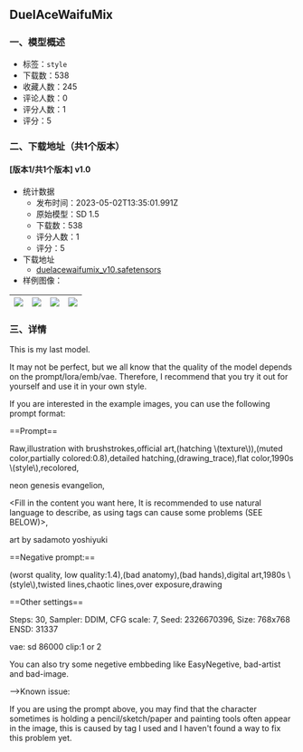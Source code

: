 ## DuelAceWaifuMix
### 一、模型概述

- 标签：`style`
- 下载数：538
- 收藏人数：245
- 评论人数：0
- 评分人数：1
- 评分：5

### 二、下载地址（共1个版本）

#### [版本1/共1个版本] v1.0

- 统计数据
  - 发布时间：2023-05-02T13:35:01.991Z
  - 原始模型：SD 1.5
  - 下载数：538
  - 评分人数：1
  - 评分：5
- 下载地址
  - [duelacewaifumix_v10.safetensors](https://civitai.com/api/download/models/60501)
- 样例图像：

| <img src="https://image.civitai.com/xG1nkqKTMzGDvpLrqFT7WA/a9c6f5e3-6699-436f-bbab-4bcd0a818b00/width=450/662238.jpeg" /> | <img src="https://image.civitai.com/xG1nkqKTMzGDvpLrqFT7WA/143666d0-10e4-491a-850e-2ced15e16a00/width=450/662244.jpeg" /> | <img src="https://image.civitai.com/xG1nkqKTMzGDvpLrqFT7WA/9386f393-8c6b-4933-a54e-368366c89b00/width=450/662258.jpeg" /> | <img src="https://image.civitai.com/xG1nkqKTMzGDvpLrqFT7WA/baa43da4-8ebc-4be2-55dc-c28fc2ce5800/width=450/662260.jpeg" /> |
| ---- | ---- | ---- | ---- |


### 三、详情
<p>This is my last model.</p><p>It may not be perfect, but we all know that the quality of the model depends on the prompt/lora/emb/vae. Therefore, I recommend that you try it out for yourself and use it in your own style.</p><p></p><p>If you are interested in the example images, you can use the following prompt format:</p><p>==Prompt==</p><p>Raw,illustration with brushstrokes,official art,(hatching \(texture\)),(muted color,partially colored:0.8),detailed hatching,(drawing_trace),flat color,1990s \(style\),recolored,</p><p>neon genesis evangelion,</p><p>&lt;Fill in the content you want here, It is recommended to use natural language to describe, as using tags can cause some problems (SEE BELOW)&gt;,</p><p>art by sadamoto yoshiyuki</p><p>==Negative prompt:==</p><p>(worst quality, low quality:1.4),(bad anatomy),(bad hands),digital art,1980s \(style\),twisted lines,chaotic lines,over exposure,drawing</p><p>==Other settings==</p><p>Steps: 30, Sampler: DDIM, CFG scale: 7, Seed: 2326670396, Size: 768x768 ENSD: 31337</p><p>vae: sd 86000 clip:1 or 2</p><p></p><p>You can also try some negetive embbeding like EasyNegetive, bad-artist and bad-image.</p><p>--&gt;Known issue:</p><p>If you are using the prompt above, you may find that the character sometimes is holding a pencil/sketch/paper and painting tools often appear in the image, this is caused by tag I used and I haven't found a way to fix this problem yet.</p><p></p>